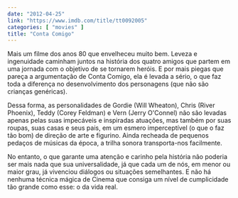 ```yaml
---
date: "2012-04-25"
link: "https://www.imdb.com/title/tt0092005"
categories: [ "movies" ]
title: "Conta Comigo"
---
```

Mais um filme dos anos 80 que envelheceu muito bem. Leveza e ingenuidade caminham juntos na história dos quatro amigos que partem em uma jornada com o objetivo de se tornarem heróis. E por mais piegas que pareça a argumentação de Conta Comigo, ela é levada a sério, o que faz toda a diferença no desenvolvimento dos personagens (que não são crianças genéricas).

Dessa forma, as personalidades de Gordie (Will Wheaton), Chris (River Phoenix), Teddy (Corey Feldman) e Vern (Jerry O'Connel) não são levadas apenas pelas suas impecáveis e inspiradas atuações, mas também por suas roupas, suas casas e seus pais, em um esmero imperceptível (o que o faz tão bom) de direção de arte e figurino. Ainda recheada de pequenos pedaços de músicas da época, a trilha sonora transporta-nos facilmente.

No entanto, o que garante uma atenção e carinho pela história não poderia ser mais nada que sua universalidade, já que cada um de nós, em menor ou maior grau, já vivenciou diálogos ou situações semelhantes. E não há nenhuma técnica mágica de Cinema que consiga um nível de cumplicidade tão grande como esse: o da vida real.
